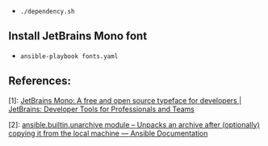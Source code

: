 - `./dependency.sh`

## Install JetBrains Mono font

- `ansible-playbook fonts.yaml`

## References:

[1]: [JetBrains Mono: A free and open source typeface for developers | JetBrains: Developer Tools for Professionals and Teams](https://www.jetbrains.com/lp/mono/)

[2]: [ansible.builtin.unarchive module – Unpacks an archive after (optionally) copying it from the local machine — Ansible Documentation](https://docs.ansible.com/ansible/latest/collections/ansible/builtin/unarchive_module.html)

[3]: [newgrp](https://pubs.opengroup.org/onlinepubs/7908799/xcu/newgrp.html)